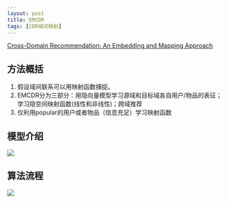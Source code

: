 ```yaml
---
layout: post
title: EMCDR
tags: [CDR域间映射]
---
```

[Cross-Domain Recommendation: An Embedding and Mapping Approach](https://www.ijcai.org/proceedings/2017/343)

## 方法概括
1. 假设域间联系可以用映射函数捕捉。
2. EMCDR分为三部分：用隐向量模型学习源域和目标域各自用户/物品的表征；学习隐空间映射函数(线性和非线性)；跨域推荐
3. 仅利用popular的用户或者物品（信息充足）学习映射函数


## 模型介绍
![](/PreRec_CDR/assets/fig/13.png)

## 算法流程
![](/PreRec_CDR/assets/fig/14.png)

